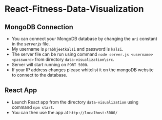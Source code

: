 # React-Fitness-Data-Visualization
## MongoDB Connection
 - You can connect your MongoDB database by changing the `uri` constant in the *server.js* file.
 - My username is `prabhjeetkalsi` and password is `kalsi`.
 - The server file can be run using command `node server.js <username> <password>` from directory `data-visualization\src`.
 - Server will start running on `PORT 5000`.
 - If your IP address changes please whitelist it on the mongoDB website to connect to the database.

## React App
  - Launch React app from the directory `data-visualization` using command `npm start`.
  - You can then use the app at `http://localhost:3000/`
